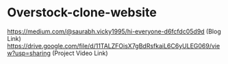 # Overstock-clone-website
https://medium.com/@saurabh.vicky1995/hi-everyone-d6fcfdc05d9d  (Blog Link)
https://drive.google.com/file/d/11TALZFOisX7gBdRsfkaiL6C6yULEG069/view?usp=sharing  (Project Video Link)
